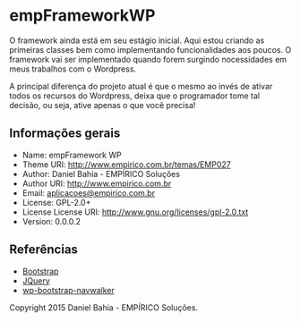# empFrameworkWP

O framework ainda está em seu estágio inicial. Aqui estou criando as primeiras classes bem como implementando funcionalidades aos poucos. O framework vai ser implementado quando forem surgindo nocessidades em meus trabalhos com o Wordpress.

A principal diferença do projeto atual é que o mesmo ao invés de ativar todos os recursos do Wordpress, deixa que o programador tome tal decisão, ou seja, ative apenas o que você precisa!

## Informações gerais ##
* Name: empFramework WP
* Theme URI: http://www.empirico.com.br/temas/EMP027
* Author: Daniel Bahia - EMPÍRICO Soluções
* Author URI: http://www.empirico.com.br
* Email: aplicacoes@empirico.com.br
* License: GPL-2.0+
* License License URI: http://www.gnu.org/licenses/gpl-2.0.txt
* Version: 0.0.0.2


## Referências ##
* [Bootstrap](http://getbootstrap.com/)
* [JQuery](http://jquery.com/)
* [wp-bootstrap-navwalker](https://github.com/twittem/wp-bootstrap-navwalker)


Copyright 2015 Daniel Bahia - EMPÍRICO Soluções.
